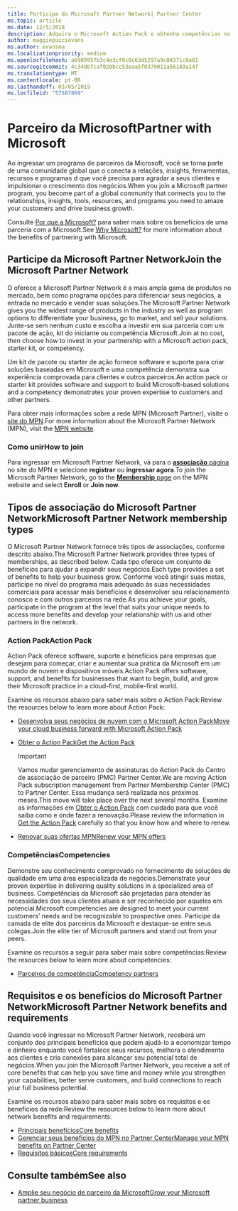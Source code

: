 ```yaml
---
title: Participe do Microsoft Partner Network| Partner Center
ms.topic: article
ms.date: 12/5/2018
description: Adquira o Microsoft Action Pack e obtenha competências no Partner Center
author: maggiepuccievans
ms.author: evansma
ms.localizationpriority: medium
ms.openlocfilehash: a6989957b3c4e3cf0c0c63d5297a9c04371c0a81
ms.sourcegitcommit: 4c34d6fcaf020bcc53eaa5f0379011a56149a14f
ms.translationtype: MT
ms.contentlocale: pt-BR
ms.lasthandoff: 03/05/2019
ms.locfileid: "57587869"
---
```

<!-- Note from Maggie on Dec 5, 2018: I can no longer tell what purpose this article serves. I'm going to redirect it to the mpn-overview.md topic and move the relevant information there. In the interim, I've copied and pasted the content from the MPN overview topic into this one in case anyone out there has it bookmarked.
-->

# <a name="partner-with-microsoft"></a><span data-ttu-id="83995-103">Parceiro da Microsoft</span><span class="sxs-lookup"><span data-stu-id="83995-103">Partner with Microsoft</span></span>

<span data-ttu-id="83995-104">Ao ingressar um programa de parceiros da Microsoft, você se torna parte de uma comunidade global que o conecta a relações, insights, ferramentas, recursos e programas d que você precisa para agradar a seus clientes e impulsionar o crescimento dos negócios.</span><span class="sxs-lookup"><span data-stu-id="83995-104">When you join a Microsoft partner program, you become part of a global community that connects you to the relationships, insights, tools, resources, and programs you need to amaze your customers and drive business growth.</span></span>

<span data-ttu-id="83995-105">Consulte [Por que a Microsoft?](https://partner.microsoft.com/business-opportunities/why-microsoft) para saber mais sobre os benefícios de uma parceria com a Microsoft.</span><span class="sxs-lookup"><span data-stu-id="83995-105">See [Why Microsoft?](https://partner.microsoft.com/business-opportunities/why-microsoft) for more information about the benefits of partnering with Microsoft.</span></span> 

## <a name="join-the-microsoft-partner-network"></a><span data-ttu-id="83995-106">Participe da Microsoft Partner Network</span><span class="sxs-lookup"><span data-stu-id="83995-106">Join the Microsoft Partner Network</span></span>

<!-- 12/5/18 The content below was copied and pasted directly from the Membership page of the MPN site (https://partner.microsoft.com/en-us/membership)-->

<span data-ttu-id="83995-107">O oferece a Microsoft Partner Network é a mais ampla gama de produtos no mercado, bem como programa opções para diferenciar seus negócios, a entrada no mercado e vender suas soluções.</span><span class="sxs-lookup"><span data-stu-id="83995-107">The Microsoft Partner Network gives you the widest range of products in the industry as well as program options to differentiate your business, go to market, and sell your solutions.</span></span> <span data-ttu-id="83995-108">Junte-se sem nenhum custo e escolha a investir em sua parceria com um pacote de ação, kit do iniciante ou competência Microsoft.</span><span class="sxs-lookup"><span data-stu-id="83995-108">Join at no cost, then choose how to invest in your partnership with a Microsoft action pack, starter kit, or competency.</span></span>

<span data-ttu-id="83995-109">Um kit de pacote ou starter de ação fornece software e suporte para criar soluções baseadas em Microsoft e uma competência demonstra sua experiência comprovada para clientes e outros parceiros.</span><span class="sxs-lookup"><span data-stu-id="83995-109">An action pack or starter kit provides software and support to build Microsoft-based solutions and a competency demonstrates your proven expertise to customers and other partners.</span></span>

<span data-ttu-id="83995-110">Para obter mais informações sobre a rede MPN (Microsoft Partner), visite o [site do MPN](https://partner.microsoft.com/commercial).</span><span class="sxs-lookup"><span data-stu-id="83995-110">For more information about the Microsoft Partner Network (MPN), visit the [MPN website](https://partner.microsoft.com/commercial).</span></span>

### <a name="how-to-join"></a><span data-ttu-id="83995-111">Como unir</span><span class="sxs-lookup"><span data-stu-id="83995-111">How to join</span></span>

<span data-ttu-id="83995-112">Para ingressar em Microsoft Partner Network, vá para o [ **associação** página](https://partner.microsoft.com/membership) no site do MPN e selecione **registrar** ou **ingressar agora**.</span><span class="sxs-lookup"><span data-stu-id="83995-112">To join the Microsoft Partner Network, go to the [**Membership** page](https://partner.microsoft.com/membership) on the MPN website and select **Enroll** or **Join now**.</span></span>

## <a name="microsoft-partner-network-membership-types"></a><span data-ttu-id="83995-113">Tipos de associação do Microsoft Partner Network</span><span class="sxs-lookup"><span data-stu-id="83995-113">Microsoft Partner Network membership types</span></span>

<!-- 12/5/18 The content below was copied and pasted directly from the Membership pages of the MPN site (https://partner.microsoft.com/en-us/membership)-->

<span data-ttu-id="83995-114">O Microsoft Partner Network fornece três tipos de associações, conforme descrito abaixo.</span><span class="sxs-lookup"><span data-stu-id="83995-114">The Microsoft Partner Network provides three types of memberships, as described below.</span></span> <span data-ttu-id="83995-115">Cada tipo oferece um conjunto de benefícios para ajudar a expandir seus negócios.</span><span class="sxs-lookup"><span data-stu-id="83995-115">Each type provides a set of benefits to help your business grow.</span></span> <span data-ttu-id="83995-116">Conforme você atingir suas metas, participe no nível do programa mais adequado às suas necessidades comerciais para acessar mais benefícios e desenvolver seu relacionamento conosco e com outros parceiros na rede.</span><span class="sxs-lookup"><span data-stu-id="83995-116">As you achieve your goals, participate in the program at the level that suits your unique needs to access more benefits and develop your relationship with us and other partners in the network.</span></span>

### <a name="action-pack"></a><span data-ttu-id="83995-117">Action Pack</span><span class="sxs-lookup"><span data-stu-id="83995-117">Action Pack</span></span>

<span data-ttu-id="83995-118">Action Pack oferece software, suporte e benefícios para empresas que desejam para começar, criar e aumentar sua prática da Microsoft em um mundo de nuvem e dispositivos móveis.</span><span class="sxs-lookup"><span data-stu-id="83995-118">Action Pack offers software, support, and benefits for businesses that want to begin, build, and grow their Microsoft practice in a cloud-first, mobile-first world.</span></span> 

<span data-ttu-id="83995-119">Examine os recursos abaixo para saber mais sobre o Action Pack:</span><span class="sxs-lookup"><span data-stu-id="83995-119">Review the resources below to learn more about Action Pack:</span></span>

- [<span data-ttu-id="83995-120">Desenvolva seus negócios de nuvem com o Microsoft Action Pack</span><span class="sxs-lookup"><span data-stu-id="83995-120">Move your cloud business forward with Microsoft Action Pack</span></span>](https://partner.microsoft.com/membership/action-pack)
- [<span data-ttu-id="83995-121">Obter o Action Pack</span><span class="sxs-lookup"><span data-stu-id="83995-121">Get the Action Pack</span></span>](mpn-get-action-pack.md)
  
    >[!IMPORTANT]
    ><span data-ttu-id="83995-122">Vamos mudar gerenciamento de assinaturas do Action Pack do Centro de associação de parceiro (PMC) Partner Center.</span><span class="sxs-lookup"><span data-stu-id="83995-122">We are moving Action Pack subscription management from Partner Membership Center (PMC) to Partner Center.</span></span> <span data-ttu-id="83995-123">Essa mudança será realizada nos próximos meses.</span><span class="sxs-lookup"><span data-stu-id="83995-123">This move will take place over the next several months.</span></span> <span data-ttu-id="83995-124">Examine as informações em [Obter o Action Pack](mpn-get-action-pack.md) com cuidado para que você saiba como e onde fazer a renovação.</span><span class="sxs-lookup"><span data-stu-id="83995-124">Please review the information in [Get the Action Pack](mpn-get-action-pack.md) carefully so that you know how and where to renew.</span></span>  

- [<span data-ttu-id="83995-125">Renovar suas ofertas MPN</span><span class="sxs-lookup"><span data-stu-id="83995-125">Renew your MPN offers</span></span>](renew-mpn-offers.md)

### <a name="competencies"></a><span data-ttu-id="83995-126">Competências</span><span class="sxs-lookup"><span data-stu-id="83995-126">Competencies</span></span>

<span data-ttu-id="83995-127">Demonstre seu conhecimento comprovado no fornecimento de soluções de qualidade em uma área especializada de negócios.</span><span class="sxs-lookup"><span data-stu-id="83995-127">Demonstrate your proven expertise in delivering quality solutions in a specialized area of business.</span></span> <span data-ttu-id="83995-128">Competências da Microsoft são projetadas para atender às necessidades dos seus clientes atuais e ser reconhecido por aqueles em potencial.</span><span class="sxs-lookup"><span data-stu-id="83995-128">Microsoft competencies are designed to meet your current customers’ needs and be recognizable to prospective ones.</span></span> <span data-ttu-id="83995-129">Participe da camada de elite dos parceiros da Microsoft e destaque-se entre seus colegas.</span><span class="sxs-lookup"><span data-stu-id="83995-129">Join the elite tier of Microsoft partners and stand out from your peers.</span></span>

<span data-ttu-id="83995-130">Examine os recursos a seguir para saber mais sobre competências:</span><span class="sxs-lookup"><span data-stu-id="83995-130">Review the resources below to learn more about competencies:</span></span>

- [<span data-ttu-id="83995-131">Parceiros de competência</span><span class="sxs-lookup"><span data-stu-id="83995-131">Competency partners</span></span>](https://partner.microsoft.com/membership/competencies)

## <a name="microsoft-partner-network-benefits-and-requirements"></a><span data-ttu-id="83995-132">Requisitos e os benefícios do Microsoft Partner Network</span><span class="sxs-lookup"><span data-stu-id="83995-132">Microsoft Partner Network benefits and requirements</span></span>

<span data-ttu-id="83995-133">Quando você ingressar no Microsoft Partner Network, receberá um conjunto dos principais benefícios que podem ajudá-lo a economizar tempo e dinheiro enquanto você fortalece seus recursos, melhora o atendimento aos clientes e cria conexões para alcançar seu potencial total de negócios.</span><span class="sxs-lookup"><span data-stu-id="83995-133">When you join the Microsoft Partner Network, you receive a set of core benefits that can help you save time and money while you strengthen your capabilities, better serve customers, and build connections to reach your full business potential.</span></span>

<span data-ttu-id="83995-134">Examine os recursos abaixo para saber mais sobre os requisitos e os benefícios da rede:</span><span class="sxs-lookup"><span data-stu-id="83995-134">Review the resources below to learn more about network benefits and requirements:</span></span>

- [<span data-ttu-id="83995-135">Principais benefícios</span><span class="sxs-lookup"><span data-stu-id="83995-135">Core benefits</span></span>](https://partner.microsoft.com/en-us/membership/core-benefits#simple-tab-content-1)
- [<span data-ttu-id="83995-136">Gerenciar seus benefícios do MPN no Partner Center</span><span class="sxs-lookup"><span data-stu-id="83995-136">Manage your MPN benefits on Partner Center</span></span>](manage-your-partner-network-benefits.md)
- [<span data-ttu-id="83995-137">Requisitos básicos</span><span class="sxs-lookup"><span data-stu-id="83995-137">Core requirements</span></span>](https://partner.microsoft.com/en-us/membership/core-benefits#simple-tab-content-2)

## <a name="see-also"></a><span data-ttu-id="83995-138">Consulte também</span><span class="sxs-lookup"><span data-stu-id="83995-138">See also</span></span>
- [<span data-ttu-id="83995-139">Amplie seu negócio de parceiro da Microsoft</span><span class="sxs-lookup"><span data-stu-id="83995-139">Grow your Microsoft partner business</span></span>](grow-your-business.md)
